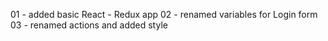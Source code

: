 
01 - added basic React - Redux app
02 - renamed variables for Login form
03 - renamed actions and added style